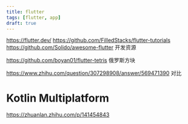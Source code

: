 ```yaml
---
title: flutter
tags: [flutter, app]
draft: true
---
```


https://flutter.dev/
https://github.com/FilledStacks/flutter-tutorials
https://github.com/Solido/awesome-flutter 开发资源

https://github.com/boyan01/flutter-tetris 俄罗斯方块

https://www.zhihu.com/question/307298908/answer/569471390 对比

<!--more-->



# Kotlin Multiplatform 

https://zhuanlan.zhihu.com/p/141454843